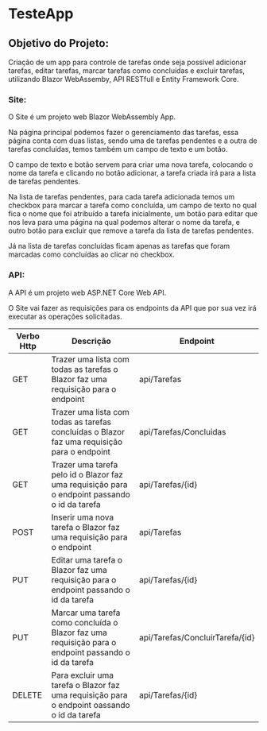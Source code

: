 # TesteApp

## Objetivo do Projeto:

Criação de um app para controle de tarefas onde seja possivel adicionar tarefas, editar tarefas, marcar tarefas como concluídas e excluir tarefas, utilizando Blazor WebAssemby, API RESTfull e Entity Framework Core.

### Site:

O Site é um projeto web Blazor WebAssembly App.

Na página principal podemos fazer o gerenciamento das tarefas, essa página conta com duas listas, sendo uma de tarefas pendentes e a outra de tarefas concluídas, temos também um campo de texto e um botão.

O campo de texto e botão servem para criar uma nova tarefa, colocando o nome da tarefa e clicando no botão adicionar, a tarefa criada irá para a lista de tarefas pendentes.

Na lista de tarefas pendentes, para cada tarefa adicionada temos um checkbox para marcar a tarefa como concluída, um campo de texto no qual fica o nome que foi atribuído a tarefa inicialmente, um botão para editar que nos leva para uma página na qual podemos alterar o nome da tarefa, e outro botão para excluir que remove a tarefa da lista de tarefas pendentes.

Já na lista de tarefas concluídas ficam apenas as tarefas que foram marcadas como concluídas ao clicar no checkbox.


### API:

A API é um projeto web ASP.NET Core Web API.

O Site vai fazer as requisições para os endpoints da API que por sua vez irá executar as operações solicitadas.


Verbo Http|Descrição|Endpoint
---|---|---
GET|Trazer uma lista com todas as tarefas o Blazor faz uma requisição para o endpoint|api/Tarefas
GET|Trazer uma lista com todas as tarefas concluídas o Blazor faz uma requisição para o endpoint|api/Tarefas/Concluidas
GET|Trazer uma tarefa pelo id o Blazor faz uma requisição para o endpoint passando o id da tarefa|api/Tarefas/{id}
POST|Inserir uma nova tarefa o Blazor faz uma requisição para o endpoint|api/Tarefas
PUT|Editar uma tarefa o Blazor faz uma requisição para o endpoint passando o id da tarefa|api/Tarefas/{id}
PUT|Marcar uma tarefa como concluída o Blazor faz uma requisição para o endpoint passando o id da tarefa|api/Tarefas/ConcluirTarefa/{id}
DELETE|Para excluir uma tarefa o Blazor faz uma requisição para o endpoint oassando o id da tarefa|api/Tarefas/{id}
